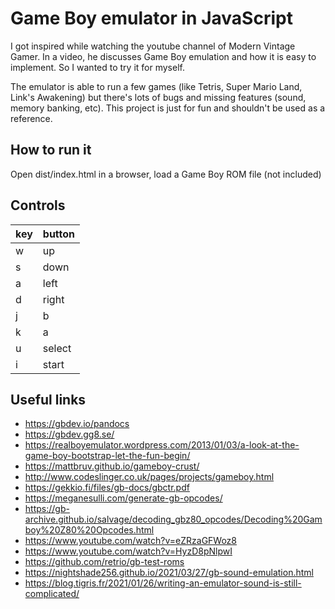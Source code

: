 # Game Boy emulator in JavaScript

I got inspired while watching the youtube channel of Modern Vintage Gamer. 
In a video, he discusses Game Boy emulation and how it is easy to implement. 
So I wanted to try it for myself. 

The emulator is able to run a few games (like Tetris, Super Mario Land, Link's Awakening)
but there's lots of bugs and missing features (sound, memory banking, etc).
This project is just for fun and shouldn't be used as a reference.

## How to run it
Open dist/index.html in a browser, load a Game Boy ROM file (not included)

## Controls
| key | button |
|---|--|
| w | up | 
| s | down | 
| a | left | 
| d | right | 
| j | b | 
| k | a | 
| u | select | 
| i | start | 


## Useful links

- https://gbdev.io/pandocs
- https://gbdev.gg8.se/
- https://realboyemulator.wordpress.com/2013/01/03/a-look-at-the-game-boy-bootstrap-let-the-fun-begin/
- https://mattbruv.github.io/gameboy-crust/
- http://www.codeslinger.co.uk/pages/projects/gameboy.html
- https://gekkio.fi/files/gb-docs/gbctr.pdf
- https://meganesulli.com/generate-gb-opcodes/
- https://gb-archive.github.io/salvage/decoding_gbz80_opcodes/Decoding%20Gamboy%20Z80%20Opcodes.html
- https://www.youtube.com/watch?v=eZRzaGFWoz8
- https://www.youtube.com/watch?v=HyzD8pNlpwI
- https://github.com/retrio/gb-test-roms
- https://nightshade256.github.io/2021/03/27/gb-sound-emulation.html
- https://blog.tigris.fr/2021/01/26/writing-an-emulator-sound-is-still-complicated/
